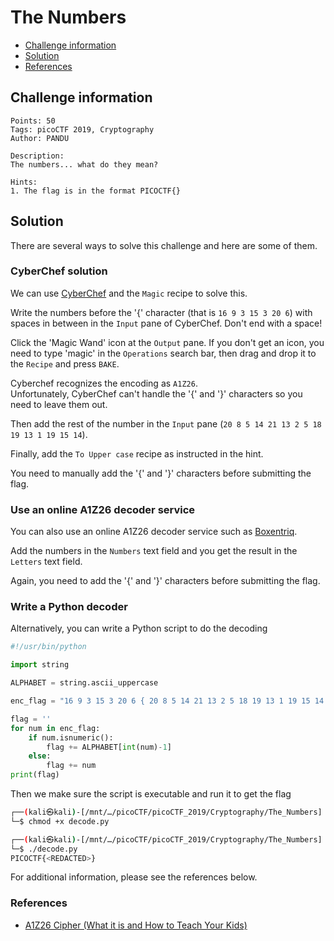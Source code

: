 # The Numbers

- [Challenge information](#challenge-information)
- [Solution](#solution)
- [References](#references)

## Challenge information
```
Points: 50
Tags: picoCTF 2019, Cryptography
Author: PANDU

Description:
The numbers... what do they mean?

Hints:
1. The flag is in the format PICOCTF{}
```

## Solution

There are several ways to solve this challenge and here are some of them.

### CyberChef solution

We can use [CyberChef](https://gchq.github.io/CyberChef/) and the `Magic` recipe to solve this.

Write the numbers before the '{' character (that is `16 9 3 15 3 20 6`) with spaces in between in the `Input` pane of CyberChef. Don't end with a space!

Click the 'Magic Wand' icon at the `Output` pane. 
If you don't get an icon, you need to type 'magic' in the `Operations` search bar, then drag and drop it to the `Recipe` and press `BAKE`.

Cyberchef recognizes the encoding as `A1Z26`.  
Unfortunately, CyberChef can't handle the '{' and '}' characters so you need to leave them out.

Then add the rest of the number in the `Input` pane (`20 8 5 14 21 13 2 5 18 19 13 1 19 15 14`).

Finally, add the `To Upper case` recipe as instructed in the hint.

You need to manually add the '{' and '}' characters before submitting the flag.

### Use an online A1Z26 decoder service

You can also use an online A1Z26 decoder service such as [Boxentriq](https://www.boxentriq.com/code-breaking/a1z26).

Add the numbers in the `Numbers` text field and you get the result in the `Letters` text field.

Again, you need to add the '{' and '}' characters before submitting the flag.

### Write a Python decoder

Alternatively, you can write a Python script to do the decoding
```python
#!/usr/bin/python

import string

ALPHABET = string.ascii_uppercase

enc_flag = "16 9 3 15 3 20 6 { 20 8 5 14 21 13 2 5 18 19 13 1 19 15 14 }".split()

flag = ''
for num in enc_flag:
    if num.isnumeric():
        flag += ALPHABET[int(num)-1]
    else:
        flag += num
print(flag)
```

Then we make sure the script is executable and run it to get the flag
```bash
┌──(kali㉿kali)-[/mnt/…/picoCTF/picoCTF_2019/Cryptography/The_Numbers]
└─$ chmod +x decode.py 

┌──(kali㉿kali)-[/mnt/…/picoCTF/picoCTF_2019/Cryptography/The_Numbers]
└─$ ./decode.py
PICOCTF{<REDACTED>}
```

For additional information, please see the references below.

### References

- [A1Z26 Cipher (What it is and How to Teach Your Kids)](https://dadstuffsite.com/a1z26-cipher-what-it-is-and-how-to-teach-your-kids/)
